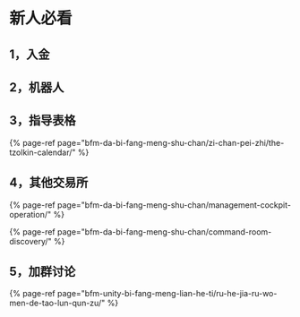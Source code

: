 # 新人必看

## 1，入金



## 2，机器人

## 3，指导表格

{% page-ref page="bfm-da-bi-fang-meng-shu-chan/zi-chan-pei-zhi/the-tzolkin-calendar/" %}

## 4，其他交易所

{% page-ref page="bfm-da-bi-fang-meng-shu-chan/management-cockpit-operation/" %}

{% page-ref page="bfm-da-bi-fang-meng-shu-chan/command-room-discovery/" %}

## 5，加群讨论

{% page-ref page="bfm-unity-bi-fang-meng-lian-he-ti/ru-he-jia-ru-wo-men-de-tao-lun-qun-zu/" %}

